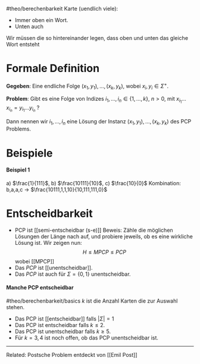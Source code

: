 #theo/berechenbarkeit 
Karte (uendlich viele):
- Immer oben ein Wort.
- Unten auch

Wir müssen die so hintereinander legen, dass oben und unten das gleiche Wort entsteht

# Formale Definition
**Gegeben**: Eine endliche Folge $\left(x_1, y_1\right), \ldots,\left(x_k, y_k\right)$, wobei $x_i, y_i \in \Sigma^{+}$.

**Problem**: Gibt es eine Folge von Indizes $i_1, \ldots, i_n \in\{1, \ldots, k\}$, $n>0$, mit $x_{i_1} \ldots x_{i_n}=y_{i_1} \ldots y_{i_n}$ ?

Dann nennen wir $i_1, \ldots, i_n$ eine Lösung der Instanz $\left(x_1, y_1\right), \ldots,\left(x_k, y_k\right)$ des PCP Problems.


# Beispiele
#### Beispiel 1
a) $\frac{1}{111}$, b) $\frac{10111}{10}$, c) $\frac{10}{0}$
Kombination: b,a,a,c -> $\frac{10111,1,1,10}{10,111,111,0}$




# Entscheidbarkeit
- PCP ist [[semi-entscheidbar (s-e)]]
	Beweis:
	Zähle die möglichen Lösungen der Länge nach auf, und probiere jeweils, ob es eine wirkliche Lösung ist.
	Wir zeigen nun:$$\begin{equation*}
	H \leq M P C P \leq P C P\end{equation*}$$wobei [[MPCP]]
- Das $P C P$ ist [[unentscheidbar]].
- Das $P C P$ ist auch für $\Sigma=\{0,1\}$ unentscheidbar.

#### Manche PCP entscheidbar
#theo/berechenbarkeit/basics
$k$ ist die Anzahl Karten die zur Auswahl stehen.
- Das PCP ist [[entscheidbar]] falls $|\Sigma|=1$
- Das PCP ist entscheidbar falls $k \leq 2$.
- Das PCP ist unentscheidbar falls $k \geq 5$.
- Für $k=3,4$ ist noch offen, ob das PCP unentscheidbar ist.










______
Related: Postsche Problem entdeckt von [[Emil Post]]
